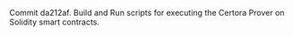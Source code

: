 Commit da212af.                    Build and Run scripts for executing the Certora Prover on Solidity smart contracts.